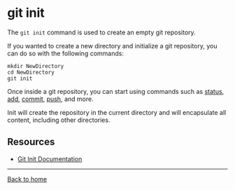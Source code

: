# git init

The `git init` command is used to create an empty git repository.

If you wanted to create a new directory and initialize a git
repository, you can do so with the following commands:
```
mkdir NewDirectory
cd NewDirectory
git init
```
Once inside a git repository, you can start using commands such as
[status](./Status.md),
[add](./Add.md),
[commit](./Commit.md),
[push](./Push.md),
and more.

Init will create the repository in the current directory and will
encapsulate all content, including other directories. 

## Resources

- [Git Init Documentation](https://git-scm.com/docs/git-init)

---

[Back to home](../README.md)
